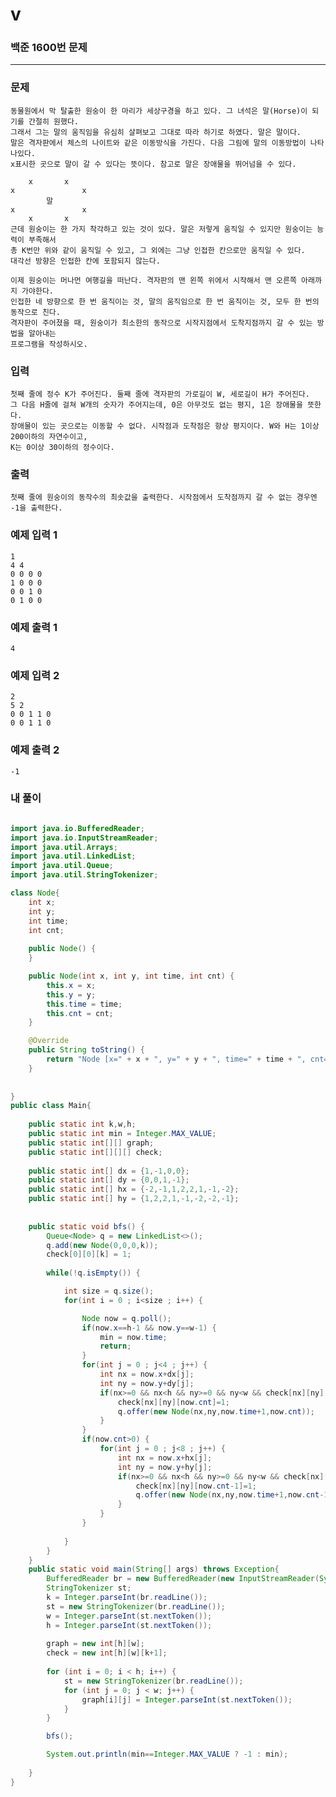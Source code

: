 # v

### 백준 1600번 문제

------------

### 문제

    동물원에서 막 탈출한 원숭이 한 마리가 세상구경을 하고 있다. 그 녀석은 말(Horse)이 되기를 간절히 원했다. 
    그래서 그는 말의 움직임을 유심히 살펴보고 그대로 따라 하기로 하였다. 말은 말이다. 
    말은 격자판에서 체스의 나이트와 같은 이동방식을 가진다. 다음 그림에 말의 이동방법이 나타나있다. 
    x표시한 곳으로 말이 갈 수 있다는 뜻이다. 참고로 말은 장애물을 뛰어넘을 수 있다.

        x	 	x	 
    x	 	 	 	x
            말	 	 
    x	 	 	 	x
        x	 	x	 
    근데 원숭이는 한 가지 착각하고 있는 것이 있다. 말은 저렇게 움직일 수 있지만 원숭이는 능력이 부족해서 
    총 K번만 위와 같이 움직일 수 있고, 그 외에는 그냥 인접한 칸으로만 움직일 수 있다. 
    대각선 방향은 인접한 칸에 포함되지 않는다.

    이제 원숭이는 머나먼 여행길을 떠난다. 격자판의 맨 왼쪽 위에서 시작해서 맨 오른쪽 아래까지 가야한다. 
    인접한 네 방향으로 한 번 움직이는 것, 말의 움직임으로 한 번 움직이는 것, 모두 한 번의 동작으로 친다. 
    격자판이 주어졌을 때, 원숭이가 최소한의 동작으로 시작지점에서 도착지점까지 갈 수 있는 방법을 알아내는 
    프로그램을 작성하시오.

### 입력

    첫째 줄에 정수 K가 주어진다. 둘째 줄에 격자판의 가로길이 W, 세로길이 H가 주어진다. 
    그 다음 H줄에 걸쳐 W개의 숫자가 주어지는데, 0은 아무것도 없는 평지, 1은 장애물을 뜻한다. 
    장애물이 있는 곳으로는 이동할 수 없다. 시작점과 도착점은 항상 평지이다. W와 H는 1이상 200이하의 자연수이고, 
    K는 0이상 30이하의 정수이다.

### 출력

    첫째 줄에 원숭이의 동작수의 최솟값을 출력한다. 시작점에서 도착점까지 갈 수 없는 경우엔 -1을 출력한다.

### 예제 입력 1 

    1
    4 4
    0 0 0 0
    1 0 0 0
    0 0 1 0
    0 1 0 0

### 예제 출력 1 

    4

### 예제 입력 2 

    2
    5 2
    0 0 1 1 0
    0 0 1 1 0

### 예제 출력 2 

    -1

### 내 풀이

```java

import java.io.BufferedReader;
import java.io.InputStreamReader;
import java.util.Arrays;
import java.util.LinkedList;
import java.util.Queue;
import java.util.StringTokenizer;

class Node{
	int x;
	int y;
	int time;
	int cnt;
	
	public Node() {
	}

	public Node(int x, int y, int time, int cnt) {
		this.x = x;
		this.y = y;
		this.time = time;
		this.cnt = cnt;
	}

	@Override
	public String toString() {
		return "Node [x=" + x + ", y=" + y + ", time=" + time + ", cnt=" + cnt + "]";
	}
	
	
}
public class Main{
	
	public static int k,w,h;
	public static int min = Integer.MAX_VALUE;
	public static int[][] graph;
	public static int[][][] check;
	
	public static int[] dx = {1,-1,0,0};
	public static int[] dy = {0,0,1,-1};
	public static int[] hx = {-2,-1,1,2,2,1,-1,-2};
	public static int[] hy = {1,2,2,1,-1,-2,-2,-1};
	
	
	public static void bfs() {
		Queue<Node> q = new LinkedList<>();
		q.add(new Node(0,0,0,k));
		check[0][0][k] = 1;
		
		while(!q.isEmpty()) {

			int size = q.size();
			for(int i = 0 ; i<size ; i++) {

				Node now = q.poll();
				if(now.x==h-1 && now.y==w-1) {
					min = now.time;
					return;
				}
				for(int j = 0 ; j<4 ; j++) {
					int nx = now.x+dx[j];
					int ny = now.y+dy[j];
					if(nx>=0 && nx<h && ny>=0 && ny<w && check[nx][ny][now.cnt]==0 && graph[nx][ny]==0) {
						check[nx][ny][now.cnt]=1;
						q.offer(new Node(nx,ny,now.time+1,now.cnt));
					}
				}
				if(now.cnt>0) {
					for(int j = 0 ; j<8 ; j++) {
						int nx = now.x+hx[j];
						int ny = now.y+hy[j];
						if(nx>=0 && nx<h && ny>=0 && ny<w && check[nx][ny][now.cnt-1]==0 && graph[nx][ny]==0) {
							check[nx][ny][now.cnt-1]=1;
							q.offer(new Node(nx,ny,now.time+1,now.cnt-1));
						}
					}
				}
				
			}
		}
	}
	public static void main(String[] args) throws Exception{
		BufferedReader br = new BufferedReader(new InputStreamReader(System.in));
		StringTokenizer st;
		k = Integer.parseInt(br.readLine());
		st = new StringTokenizer(br.readLine());
		w = Integer.parseInt(st.nextToken());
		h = Integer.parseInt(st.nextToken());
		
		graph = new int[h][w];
		check = new int[h][w][k+1];
		
		for (int i = 0; i < h; i++) {
			st = new StringTokenizer(br.readLine());
			for (int j = 0; j < w; j++) {
				graph[i][j] = Integer.parseInt(st.nextToken());
			}
		}

		bfs();

		System.out.println(min==Integer.MAX_VALUE ? -1 : min);
	
	}
}

```